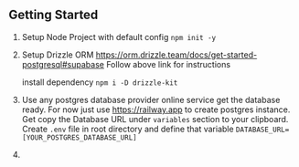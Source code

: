 ## Getting Started

1. Setup Node Project with default config
   `npm init -y`
2. Setup Drizzle ORM
   https://orm.drizzle.team/docs/get-started-postgresql#supabase
   Follow above link for instructions

   install dependency
   `npm i -D drizzle-kit`

3. Use any postgres database provider online service get the database ready. For now just use https://railway.app to create postgres instance.
   Get copy the Database URL under `variables` section to your clipboard.
   Create `.env` file in root directory and define that variable
   `DATABASE_URL=[YOUR_POSTGRES_DATABASE_URL]`

4.
